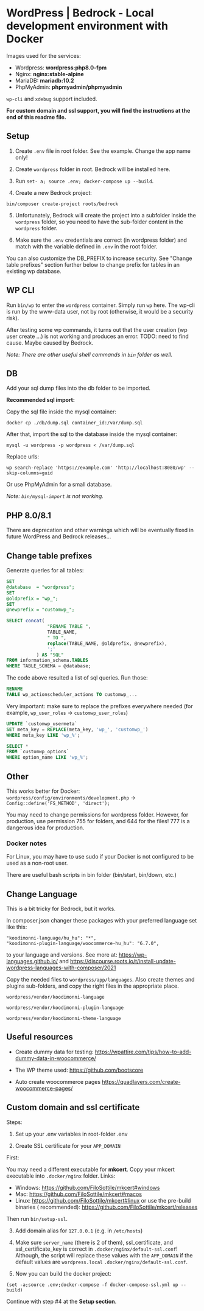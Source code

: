 # WordPress | Bedrock - Local development environment with Docker

Images used for the services:

- Wordpress: **wordpress:php8.0-fpm**
- Nginx: **nginx:stable-alpine**
- MariaDB: **mariadb:10.2**
- PhpMyAdmin: **phpmyadmin/phpmyadmin**

`wp-cli` and `xdebug` support included.

**For custom domain and ssl support, you will find the instructions at the end of this readme file.**

## Setup

1. Create `.env` file in root folder. See the example. Change the app name only!

2. Create `wordpress` folder in root. Bedrock will be installed here.

3. Run `set- a; source .env; docker-compose up --build`.

4. Create a new Bedrock project:

`bin/composer create-project roots/bedrock`

5. Unfortunately, Bedrock will create the project into a subfolder inside the `wordpress` folder, so you need to
   have the sub-folder content in the `wordpress` folder.

6. Make sure the `.env` credentials are correct (in wordpress folder) and match with the variable defined in `.env` in
   the root folder.

You can also customize the DB_PREFIX to increase security.
See "Change table prefixes" section further below to change prefix for tables in an existing wp database.

## WP CLI

Run `bin/wp` to enter the `wordpress` container. Simply run `wp` here.
The wp-cli is run by the www-data user, not by root (otherwise, it would be a security risk).

After testing some wp commands, it turns out that the user creation (wp user create ...) is not working and produces an
error. TODO: need to find cause. Maybe caused by Bedrock.

*Note: There are other useful shell commands in `bin` folder as well.*

## DB

Add your sql dump files into the db folder to be imported.

**Recommended sql import:**

Copy the sql file inside the mysql container:

`docker cp ./db/dump.sql container_id:/var/dump.sql`

After that, import the sql to the database inside the mysql container:

`mysql -u wordpress -p wordpress < /var/dump.sql`

Replace urls:

`wp search-replace 'https://example.com' 'http://localhost:8080/wp' --skip-columns=guid`

Or use PhpMyAdmin for a small database.

*Note: `bin/mysql-import` is not working.*

## PHP 8.0/8.1

There are deprecation and other warnings which will be eventually fixed in future WordPress and Bedrock releases...

## Change table prefixes

Generate queries for all tables:

```sql
SET
@database  = "wordpress";
SET
@oldprefix = "wp_";
SET
@newprefix = "customwp_";

SELECT concat(
               "RENAME TABLE ",
               TABLE_NAME,
               " TO ",
               replace(TABLE_NAME, @oldprefix, @newprefix),
               ';'
           ) AS "SQL"
FROM information_schema.TABLES
WHERE TABLE_SCHEMA = @database;
```

The code above resulted a list of sql queries. Run those:

```sql
RENAME
TABLE wp_actionscheduler_actions TO customwp_...
```

Very important: make sure to replace the prefixes everywhere needed (for example, `wp_user_roles`
-> `customwp_user_roles`)

```sql
UPDATE `customwp_usermeta`
SET meta_key = REPLACE(meta_key, 'wp_', 'customwp_')
WHERE meta_key LIKE 'wp_%';

SELECT *
FROM `customwp_options`
WHERE option_name LIKE 'wp_%';
```

## Other

This works better for Docker:
`wordpress/config/environments/development.php` -> `Config::define('FS_METHOD', 'direct');`

You may need to change permissions for wordpress folder. However, for production, use permission 755 for folders, and
644 for the files! 777 is a dangerous idea for production.

### Docker notes

For Linux, you may have to use sudo if your Docker is not configured to be used as a non-root user.

There are useful bash scripts in bin folder (bin/start, bin/down, etc.)

## Change Language

This is a bit tricky for Bedrock, but it works.

In composer.json changer these packages with your preferred language set like this:

```
"koodimonni-language/hu_hu": "*",
"koodimonni-plugin-language/woocommerce-hu_hu": "6.7.0",
```

to your language and versions.
See more at: https://wp-languages.github.io/
and https://discourse.roots.io/t/install-update-wordpress-languages-with-composer/2021

Copy the needed files to `wordpress/app/languages`. Also create themes and plugins sub-folders, and copy the right files
in the appropriate place.

`wordpress/vendor/koodimonni-language`

`wordpress/vendor/koodimonni-plugin-language`

`wordpress/vendor/koodimonni-theme-language`

## Useful resources

- Create dummy data for testing:
  https://wpattire.com/tips/how-to-add-dummy-data-in-woocommerce/

- The WP theme used:
  https://github.com/bootscore

- Auto create woocommerce pages
  https://quadlayers.com/create-woocommerce-pages/

## Custom domain and ssl certificate

Steps:

1. Set up your .env variables in root-folder .env

2. Create SSL certificate for your `APP_DOMAIN`

First:

You may need a different executable for **mkcert**. Copy your mkcert executable into `.docker/nginx` folder. Links:

- Windows: https://github.com/FiloSottile/mkcert#windows
- Mac: https://github.com/FiloSottile/mkcert#macos
- Linux: https://github.com/FiloSottile/mkcert#linux or use the pre-build binaries (
  recommended): https://github.com/FiloSottile/mkcert/releases

Then run `bin/setup-ssl`.

3. Add domain alias for `127.0.0.1` (e.g. in `/etc/hosts`)

4. Make sure `server_name` (there is 2 of them), ssl_certificate, and ssl_certificate_key is correct
   in `.docker/nginx/default-ssl.conf`! Although, the script will replace these values with the `APP_DOMAIN` if the
   default values are `wordpress.local` `.docker/nginx/default-ssl.conf`.

5. Now you can build the docker project:

`(set -a;source .env;docker-compose -f docker-compose-ssl.yml up --build)`

Continue with step #4 at the **Setup section**.

    
